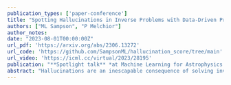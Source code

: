 ```yaml
---
publication_types: ['paper-conference']
title: "Spotting Hallucinations in Inverse Problems with Data-Driven Priors"
authors: ["ML Sampson", "P Melchior"]
author_notes:
date: "2023-08-01T00:00:00Z"
url_pdf: 'https://arxiv.org/abs/2306.13272'
url_code: 'https://github.com/SampsonML/hallucination_score/tree/main'
url_video: 'https://icml.cc/virtual/2023/28195'
publication: "**Spotlight talk** *at Machine Learning for Astrophysics. Workshop at the Fortieth International Conference on Machine Learning (ICML 2023), July 29th, Hawaii, USA.*"
abstract: "Hallucinations are an inescapable consequence of solving inverse problems with deep neural networks. The expressiveness of recent generative models is the reason why they can yield results far superior to conventional regularizers; it can also lead to realistic-looking but incorrect features, potentially undermining the trust in important aspects of the reconstruction. We present a practical and computationally efficient method to determine, which regions in the solutions of inverse problems with data-driven priors are prone to hallucinations. By computing the diagonal elements of the Fisher information matrix of the likelihood and the data-driven prior separately, we can flag regions where the information is prior-dominated. Our diagnostic can directly be compared to the reconstructed solutions and enables users to decide if measurements in such regions are robust for their application. Our method scales linearly with the number of parameters and is thus applicable in high-dimensional settings, allowing it to be rolled out broadly for the large-volume data products of future wide-field surveys."
---
```


